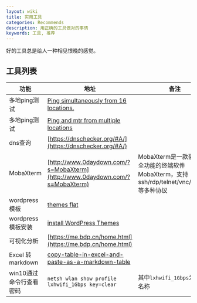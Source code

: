 ```yaml
---
layout: wiki
title: 实用工具
categories: Recommends
description: 用正确的工具做对的事情
keywords: 工具, 推荐
---
```


好的工具总是给人一种相见恨晚的感觉。

## 工具列表

| 功能                                 | 地址        |  备注 |
|--------------------------------------|----------------| ---------------- |
| 多地ping测试                          | [Ping simultaneously from 16 locations.](https://tools.keycdn.com/ping) |         |
| 多地ping测试                          | [Ping and mtr from multiple locations](https://ping.pe/) |           |
| dns查询                              | [https://dnschecker.org/#A/](https://dnschecker.org/#A/)  |           |
| MobaXterm                              | [http://www.0daydown.com/?s=MobaXterm](http://www.0daydown.com/?s=MobaXterm)  | MobaXterm是一款豪华、全功能的终端软件MobaXterm，支持ssh/rdp/telnet/vnc/ftp/sftp 等多种协议 |
| wordpress模板                              | [themes flat ](https://themeisle.com/themes/flat/)  |           |
| wordpress模板安装                          |  [install WordPress Themes](https://docs.themeisle.com/article/4-how-to-install-wordpress-themes) |           |
| 可视化分析                              | [https://me.bdp.cn/home.html](https://me.bdp.cn/home.html)  |           |
| Excel 转 markdown                       | [copy-table-in-excel-and-paste-as-a-markdown-table](https://thisdavej.com/copy-table-in-excel-and-paste-as-a-markdown-table/)  |           |
| win10通过命令行查看密码                       | `netsh wlan show profile lxhwifi_1Gbps key=clear`  |   其中`lxhwifi_1Gbps`为WiFi名称 |

